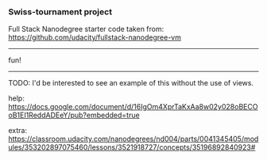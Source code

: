 ### Swiss-tournament project

Full Stack Nanodegree starter code taken from:
https://github.com/udacity/fullstack-nanodegree-vm

----

fun!

-----

TODO:
I'd be interested to see an example of this without the use of views.

help:
https://docs.google.com/document/d/16IgOm4XprTaKxAa8w02y028oBECOoB1EI1ReddADEeY/pub?embedded=true

extra:
https://classroom.udacity.com/nanodegrees/nd004/parts/0041345405/modules/353202897075460/lessons/3521918727/concepts/35196892840923#
